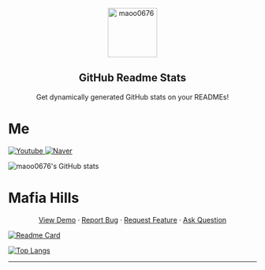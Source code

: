 
<p align="center">
 <img width="100px" src="https://res.cloudinary.com/anuraghazra/image/upload/v1594908242/logo_ccswme.svg" align="center" alt="maoo0676" />
 <h2 align="center">GitHub Readme Stats</h2>
 <p align="center">Get dynamically generated GitHub stats on your READMEs!</p>
</p>

# Me
<a href="https://www.youtube.com/channel/UCbEUzDJuKgC-SpWOU1cnigQ" target="_blank">
   <img alt="Youtube" src ="https://img.shields.io/badge/Youtube-FF0000.svg?&style=for-the-badge&logo=Youtube&logoColor=white"/>
</a>
 
<a href="https://blog.naver.com/ryan001159">
   <img alt="Naver" src ="https://img.shields.io/badge/Blog-03C75A.svg?&style=for-the-badge&logo=Naver&logoColor=white"/>
</a>

![maoo0676's GitHub stats](https://github-readme-stats.vercel.app/api/?username=maoo0676&show_icons=true&title_color=fff&icon_color=79ff97&text_color=9f9f9f&bg_color=151515)

# Mafia Hills

<p align="center">
   <a href="#demo">View Demo</a>
   ·
   <a href="https://github.com/maoo0676/Mafia-Hills/issues/new/choose">Report Bug</a>
   ·
   <a href="https://github.com/maoo0676/Mafia-Hills/issues/new/choose">Request Feature</a>
   ·
   <a href="https://github.com/maoo0676/Mafia-Hills/discussions">Ask Question</a>
</p>

[![Readme Card](https://github-readme-stats.vercel.app/api/pin/?username=maoo0676&repo=Mafia-Hills&title_color=fff&icon_color=f9f9f9&text_color=9f9f9f&bg_color=151515)](https://github.com/maoo0676/Mafia-Hills)

[![Top Langs](https://github-readme-stats.vercel.app/api/top-langs/?username=maoo0676&layout=compact&title_color=fff&icon_color=f9f9f9&text_color=9f9f9f&bg_color=151515)](https://github.com/maoo0676/Mafia-Hills)

* * *

<!--
**maoo0676/maoo0676** is a ✨ _special_ ✨ repository because its `README.md` (this file) appears on your GitHub profile.

Here are some ideas to get you started:

- 🔭 I’m currently working on ...
- 🌱 I’m currently learning ...
- 👯 I’m looking to collaborate on ...
- 🤔 I’m looking for help with ...
- 💬 Ask me about ...
- 📫 How to reach me: ...
- 😄 Pronouns: ...
- ⚡ Fun fact: ...
-->
